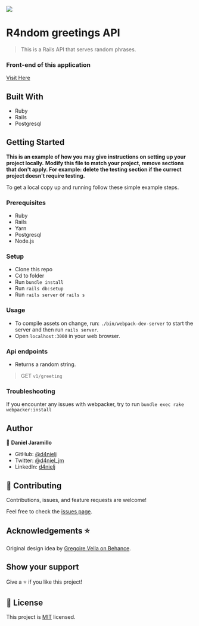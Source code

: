 ![](https://img.shields.io/badge/Microverse-blueviolet)

# R4ndom greetings API

> This is a Rails API that serves random phrases.

### Front-end of this application
[Visit Here](https://github.com/D4nielJ/hello-react-front-end)

## Built With

- Ruby
- Rails
- Postgresql

## Getting Started

**This is an example of how you may give instructions on setting up your project locally.**
**Modify this file to match your project, remove sections that don't apply. For example: delete the testing section if the currect project doesn't require testing.**

To get a local copy up and running follow these simple example steps.

### Prerequisites

- Ruby
- Rails
- Yarn
- Postgresql
- Node.js

### Setup

- Clone this repo
- Cd to folder
- Run `bundle install`
- Run `rails db:setup`
- Run `rails server` or `rails s`

### Usage

- To compile assets on change, run: `./bin/webpack-dev-server` to start the server and then run `rails server`.
- Open `localhost:3000` in your web browser.

### Api endpoints

- Returns a random string.
> GET `v1/greeting`

### Troubleshooting

If you encounter any issues with webpacker, try to run `bundle exec rake webpacker:install`

## Author

👤 **Daniel Jaramillo**

- GitHub: [@d4nielj](https://github.com/d4nielj)
- Twitter: [@d4niel_jm](https://twitter.com/d4niel_jm)
- LinkedIn: [d4nielj](https://linkedin.com/in/d4nielj)

## 🤝 Contributing

Contributions, issues, and feature requests are welcome!

Feel free to check the [issues page](../../issues/).

## Acknowledgements ⭐️

Original design idea by [Gregoire Vella on Behance](https://www.behance.net/gregoirevella).

## Show your support

Give a ⭐️ if you like this project!

## 📝 License

This project is [MIT](./LICENSE) licensed.
